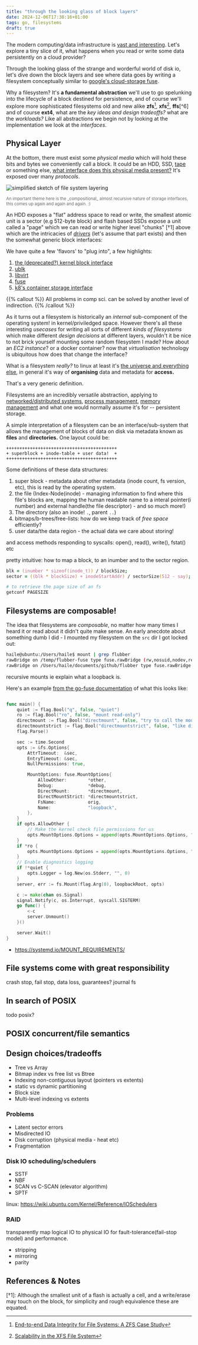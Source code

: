 ```yaml
---
title: "through the looking glass of block layers"
date: 2024-12-06T17:38:16+01:00
tags: go, filesystems
draft: true
---
```


The modern computing/data infrastructure is [vast and interesting](https://landscape.cncf.io/). 
Let's explore a tiny slice of it, what happens when you read or write some data persistently on a cloud provider?

Through the looking glass of the strange and worderful world of disk io, let's dive down the block layers and see where data goes
 by writing a filesystem conceptually similar to [google's cloud-storage fuse](https://cloud.google.com/storage/docs/cloud-storage-fuse/overview).

Why a filesystem? It's **a fundamental abstraction** we'll use to go spelunking into the lifecycle of a block destined for persistence, 
and of course we'll explore more sophisticated filesystems old and new alike **zfs**[^3], **xfs**[^4], **ffs**[^6] and of course **ext4**, 
what are the _key ideas and design tradeoffs?_ what are the _workloads?_ Like all abstractions we begin not by looking at the implementation we look at the _interfaces_.

## Physical Layer
At the bottom, there must exist some _physical media_ which will hold these bits and bytes we conveniently call a block. It could be an HDD, SSD, [tape](https://aws.amazon.com/storagegateway/vtl/) or something else, [what interface does this physical media present?](https://pages.cs.wisc.edu/~remzi/OSTEP/file-devices.pdf) It's exposed over many _protocols_.

![simplified sketch of file system layering](/sketch_fs.svg)

<p class="subtext" style="font-size: 0.8em; color: #666;"> An important theme here is the _compositional_ almost recursive nature of storage interfaces, this comes up again and again and again. :) </p>


An HDD exposes a "flat" address space to read or write, the smallest atomic unit is a sector (e.g 512-byte block) and flash based 
SSDs expose a unit called a "page" which we can read or write higher level "chunks" [†1] above which are the intricacies of [_drivers_](https://lwn.net/Kernel/LDD3/) (let's assume that part exists) and then the somewhat generic block interfaces:

We have quite a few 'flavors' to "plug into", a few highlights: 
1. [the (deprecated?) kernel block interface](https://linux-kernel-labs.github.io/refs/heads/master/labs/block_device_drivers.html#overview)
2. [ublk](https://spdk.io/doc/ublk.html)
3. [libvirt](https://libvirt.org/storage.html)
4. [fuse](https://www.kernel.org/doc/html/v6.3/filesystems/fuse.html)
5. [k8's container storage interface](https://github.com/container-storage-interface/spec/blob/master/spec.md)


{{% callout %}}
All problems in comp sci. can be solved by another level of indirection.
{{% /callout %}}

As it turns out a filesystem is historically an _internal_ sub-component of the operating system! in kernel/priviledged space. However there's all these interesting _usecases_ for writing all sorts of different _kinds of filesystems_ which make different _design decisions_ at different layers, wouldn't it be nice to not brick yourself mounting some random filesystem I made? How about an _EC2 instance_? or a docker container? now that _virtualisation_ technology is ubiquitous how does that change the interface?

What is a filesystem _really?_ to linux at least it's [the universe and everything else](https://en.wikipedia.org/wiki/Everything_is_a_file), in general it's way of **organising** data and metadata for **access.**

That's a very generic definition.

Filesystems are an incredibly versatile abstraction, applying to [networked/distributed systems](https://static.googleusercontent.com/media/research.google.com/en//archive/gfs-sosp2003.pdf), [process management](https://man7.org/linux/man-pages/man7/cgroups.7.html), [memory management](https://docs.kernel.org/filesystems/tmpfs.html) and what one would normally assume it's for -- persistent storage.

A simple interpretation of a filesystem can be an interface/sub-system that allows the management of blocks of data on disk via metadata known as **files** and **directories.** One layout could be:
```
++++++++++++++++++++++++++++++++++++++++++
+ superblock + inode-table + user data!  +
++++++++++++++++++++++++++++++++++++++++++
```

Some definitions of these data structures:
1. super block - metadata about other metadata (inode count, fs version, etc), this is read by the operating system.
2. the file (Index-Node(inode) - managing information to find where this file's blocks are, mapping the human readable name to a interal pointer(i number) and external handle(the file descriptor) - and so much more!)
3. The directory (also an inode! `.`, parent `..`)
4. bitmaps/b-trees/free-lists: how do we keep track of _free space_ efficiently?
5. user data/the data region - the actual data we care about storing!

and access methods responding to syscalls: open(), read(), write(), fstat() etc

pretty intuitive: how to map a block, to an inumber and to the sector region.
```zsh
blk = (inumber * sizeof(inode_t)) / blockSize;
sector = ((blk * blockSize) + inodeStartAddr) / sectorSize(512 - say);

# to retrieve the page size of an fs
getconf PAGESIZE
```

## Filesystems are composable!

The idea that filesystems are _composable_, no matter how many times I heard it or read about it didn't quite make sense. An early anecdote about something dumb I did - I mounted my filesystem on the `src` dir I got locked out:

```bash
haile@ubuntu:/Users/haile$ mount | grep flubber
rawBridge on /temp/flubber-fuse type fuse.rawBridge (rw,nosuid,nodev,relatime,user_id=0,group_id=0,max_read=131072)
rawBridge on /Users/haile/documents/github/flubber type fuse.rawBridge (rw,nosuid,nodev,relatime,user_id=501,group_id=501,max_read=131072)
```

recursive mounts ie explain what a loopback is. 

Here's an example [from the go-fuse documentation](https://github.com/hanwen/go-fuse/blob/master/example/loopback/main.go)
of what this looks like:

```go

func main() {
	quiet := flag.Bool("q", false, "quiet")
	ro := flag.Bool("ro", false, "mount read-only")
	directmount := flag.Bool("directmount", false, "try to call the mount syscall instead of executing fusermount")
	directmountstrict := flag.Bool("directmountstrict", false, "like directmount, but don't fall back to fusermount")
	flag.Parse()

	sec := time.Second
	opts := &fs.Options{
		AttrTimeout:  &sec,
		EntryTimeout: &sec,
		NullPermissions: true,

		MountOptions: fuse.MountOptions{
			AllowOther:        *other,
			Debug:             *debug,
			DirectMount:       *directmount,
			DirectMountStrict: *directmountstrict,
			FsName:            orig,   
			Name:              "loopback",
		},
	}
	if opts.AllowOther {
		// Make the kernel check file permissions for us
		opts.MountOptions.Options = append(opts.MountOptions.Options, "default_permissions")
	}
	if *ro {
		opts.MountOptions.Options = append(opts.MountOptions.Options, "ro")
	}
	// Enable diagnostics logging
	if !*quiet {
		opts.Logger = log.New(os.Stderr, "", 0)
	}
	server, err := fs.Mount(flag.Arg(0), loopbackRoot, opts)

	c := make(chan os.Signal)
	signal.Notify(c, os.Interrupt, syscall.SIGTERM)
	go func() {
		<-c
		server.Unmount()
	}()

	server.Wait()
}
```

- https://systemd.io/MOUNT_REQUIREMENTS/

## File systems come with great responsibility
crash stop, fail stop, data loss, guarantees? journal fs

## In search of POSIX
todo posix?

## POSIX concurrent/file semantics

## Design choices/tradeoffs
- Tree vs Array
- Bitmap index vs free list vs Btree
- Indexing non-contiguous layout (pointers vs extents)
- static vs dynamic partitioning
- Block size
- Multi-level indexing vs extents

### Problems
- Latent sector errors
- Misdirected IO
- Disk corruption (physical media - heat etc)
- Fragmentation

### Disk IO scheduling/schedulers
- SSTF
- NBF
- SCAN vs C-SCAN (elevator algorithm)
- SPTF

linux: https://wiki.ubuntu.com/Kernel/Reference/IOSchedulers

### RAID
transparently map logical IO to physical IO for fault-tolerance(fail-stop model) and performance.
- stripping
- mirroring
- parity

## References & Notes
[^1]: [Can Applications Recover from fsync Failures?](https://www.usenix.org/system/files/atc20-rebello.pdf)
[^2]: [Protocol Aware Recovery](https://www.usenix.org/conference/fast18/presentation/alagappan)
[^3]: [End-to-end Data Integrity for File Systems: A ZFS Case Study](https://research.cs.wisc.edu/wind/Publications/zfs-corruption-fast10.pdf)
[^4]: [Scalability in the XFS File System](https://users.soe.ucsc.edu/~sbrandt/290S/xfs.pdf)
[^5]: [fast file system(FFS)](https://dsf.berkeley.edu/cs262/FFS-annotated.pdf)
[^8]: [Exploiting Cloud Object Storage for High-Performance Analytics](https://www.vldb.org/pvldb/vol16/p2769-durner.pdf)

[†1]: Although the smallest unit of a flash is actually a cell, and a write/erase may touch on the block, for simplicity and rough equivalence these are equated.
